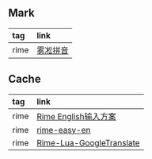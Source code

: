 ## Mark

|tag|link|
|:-|:-|
|rime|[雾凇拼音](https://github.com/iDvel/rime-ice)|

## Cache

|tag|link|
|:-|:-|
|rime|[Rime English输入方案](https://github.com/sdadonkey/rime-english)|
|rime|[rime-easy-en](https://github.com/BlindingDark/rime-easy-en)|
|rime|[Rime-Lua-GoogleTranslate](https://github.com/JACKCHAN000/Rime-Lua-GoogleTranslate)|